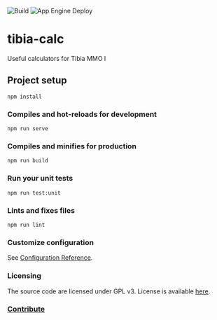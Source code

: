 ![Build](https://github.com/luizcsm/tibia-calc/workflows/Node.js%20CI/badge.svg?branch=master)
![App Engine Deploy](https://github.com/lucasoares/tibia-calc/workflows/App%20Engine%20Deploy/badge.svg)

# tibia-calc
Useful calculators for Tibia MMO l

## Project setup
```
npm install
```

### Compiles and hot-reloads for development
```
npm run serve
```

### Compiles and minifies for production
```
npm run build
```

### Run your unit tests
```
npm run test:unit
```

### Lints and fixes files
```
npm run lint
```

### Customize configuration
See [Configuration Reference](https://cli.vuejs.org/config/).

### Licensing

The source code are licensed under GPL v3. License is available [here](/LICENSE.md).

### [Contribute](CONTRIBUTING.md)